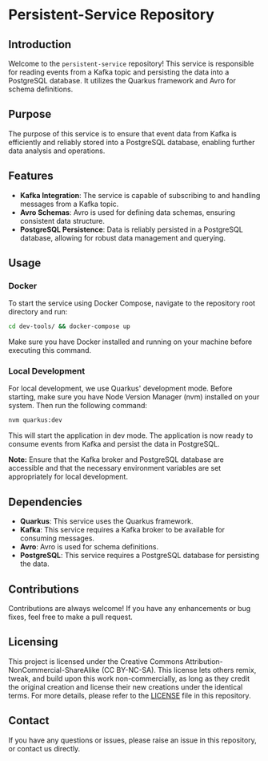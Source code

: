 # Persistent-Service Repository

## Introduction

Welcome to the `persistent-service` repository! This service is responsible for reading events from a Kafka topic and persisting the data into a PostgreSQL database. It utilizes the Quarkus framework and Avro for schema definitions.

## Purpose

The purpose of this service is to ensure that event data from Kafka is efficiently and reliably stored into a PostgreSQL database, enabling further data analysis and operations.

## Features

- **Kafka Integration**: The service is capable of subscribing to and handling messages from a Kafka topic.
- **Avro Schemas**: Avro is used for defining data schemas, ensuring consistent data structure.
- **PostgreSQL Persistence**: Data is reliably persisted in a PostgreSQL database, allowing for robust data management and querying.

## Usage

### Docker

To start the service using Docker Compose, navigate to the repository root directory and run:

```bash
cd dev-tools/ && docker-compose up
```

Make sure you have Docker installed and running on your machine before executing this command.

### Local Development

For local development, we use Quarkus' development mode. Before starting, make sure you have Node Version Manager (nvm) installed on your system. Then run the following command:

```bash
nvm quarkus:dev
```

This will start the application in dev mode. The application is now ready to consume events from Kafka and persist the data in PostgreSQL.

**Note:** Ensure that the Kafka broker and PostgreSQL database are accessible and that the necessary environment variables are set appropriately for local development.

## Dependencies

- **Quarkus**: This service uses the Quarkus framework.
- **Kafka**: This service requires a Kafka broker to be available for consuming messages.
- **Avro**: Avro is used for schema definitions.
- **PostgreSQL**: This service requires a PostgreSQL database for persisting the data.

## Contributions

Contributions are always welcome! If you have any enhancements or bug fixes, feel free to make a pull request.

## Licensing

This project is licensed under the Creative Commons Attribution-NonCommercial-ShareAlike (CC BY-NC-SA). This license lets others remix, tweak, and build upon this work non-commercially, as long as they credit the original creation and license their new creations under the identical terms. For more details, please refer to the [LICENSE](LICENSE) file in this repository.

## Contact

If you have any questions or issues, please raise an issue in this repository, or contact us directly.
